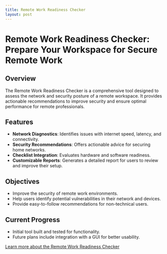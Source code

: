 ```yaml
---
title: Remote Work Readiness Checker
layout: post
---
```


# Remote Work Readiness Checker: Prepare Your Workspace for Secure Remote Work

## Overview
The Remote Work Readiness Checker is a comprehensive tool designed to assess the network and security posture of a remote workspace. It provides actionable recommendations to improve security and ensure optimal performance for remote professionals.

## Features
- **Network Diagnostics**: Identifies issues with internet speed, latency, and connectivity.
- **Security Recommendations**: Offers actionable advice for securing home networks.
- **Checklist Integration**: Evaluates hardware and software readiness.
- **Customizable Reports**: Generates a detailed report for users to review and improve their setup.

## Objectives
- Improve the security of remote work environments.
- Help users identify potential vulnerabilities in their network and devices.
- Provide easy-to-follow recommendations for non-technical users.

## Current Progress
- Initial tool built and tested for functionality.
- Future plans include integration with a GUI for better usability.

[Learn more about the Remote Work Readiness Checker](https://github.com/c-razo/remote-work-readiness-checker)
